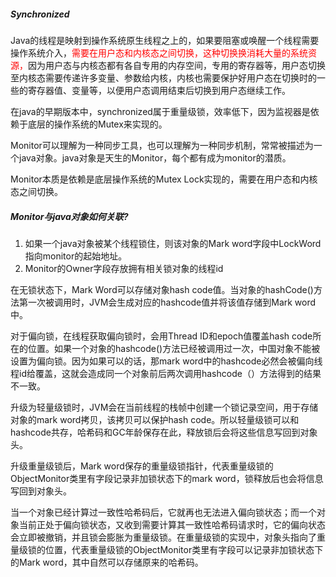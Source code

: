 ##### Synchronized

Java的线程是映射到操作系统原生线程之上的，如果要阻塞或唤醒一个线程需要操作系统介入，<font color=red>需要在用户态和内核态之间切换，这种切换换消耗大量的系统资源，</font>因为用户态与内核态都有各自专用的内存空间，专用的寄存器等，用户态切换至内核态需要传递许多变量、参数给内核，内核也需要保护好用户态在切换时的一些的寄存器值、变量等，以便用户态调用结束后切换到用户态继续工作。

在java的早期版本中，synchronized属于重量级锁，效率低下，因为监视器是依赖于底层的操作系统的Mutex来实现的。



Monitor可以理解为一种同步工具，也可以理解为一种同步机制，常常被描述为一个java对象。java对象是天生的Monitor，每个都有成为monitor的潜质。

Monitor本质是依赖是底层操作系统的Mutex Lock实现的，需要在用户态和内核态之间切换。

##### Monitor与java对象如何关联?

1. 如果一个java对象被某个线程锁住，则该对象的Mark word字段中LockWord指向monitor的起始地址。
2. Monitor的Owner字段存放拥有相关锁对象的线程id



在无锁状态下，Mark Word可以存储对象hash code值。当对象的hashCode()方法第一次被调用时，JVM会生成对应的hashcode值并将该值存储到Mark word中。

对于偏向锁，在线程获取偏向锁时，会用Thread ID和epoch值覆盖hash code所在的位置。如果一个对象的hashcode()方法已经被调用过一次，中国对象不能被设置为偏向锁。因为如果可以的话，那mark word中的hashcode必然会被偏向线程id给覆盖，这就会造成同一个对象前后两次调用hashcode（）方法得到的结果不一致。

升级为轻量级锁时，JVM会在当前线程的栈帧中创建一个锁记录空间，用于存储对象的mark word拷贝，该拷贝可以保护hash code。所以轻量级锁可以和hashcode共存，哈希码和GC年龄保存在此，释放锁后会将这些信息写回到对象头。

升级重量级锁后，Mark word保存的重量级锁指针，代表重量级锁的ObjectMonitor类里有字段记录非加锁状态下的mark word，锁释放后也会将信息写回到对象头。





当一个对象已经计算过一致性哈希码后，它就再也无法进入偏向锁状态；而一个对象当前正处于偏向锁状态，又收到需要计算其一致性哈希码请求时，它的偏向状态会立即被撤销，并且锁会膨胀为重量级锁。在重量级锁的实现中，对象头指向了重量级锁的位置，代表重量级锁的ObjectMonitor类里有字段可以记录非加锁状态下的Mark word，其中自然可以存储原来的哈希码。
